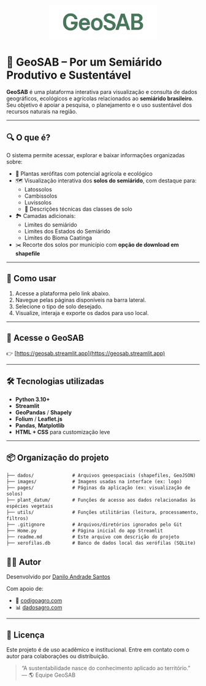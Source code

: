 <p align="center">
  <img src="images/logo_geosab.webp" alt="Logo GeoSAB" width="280">
</p>

# 🌵 GeoSAB – Por um Semiárido Produtivo e Sustentável

**GeoSAB** é uma plataforma interativa para visualização e consulta de dados geográficos, ecológicos e agrícolas relacionados ao **semiárido brasileiro**. Seu objetivo é apoiar a pesquisa, o planejamento e o uso sustentável dos recursos naturais na região.

---

## 🔍 O que é?

O sistema permite acessar, explorar e baixar informações organizadas sobre:

-  🌿 Plantas xerófitas com potencial agrícola e ecológico
- 🗺️ Visualização interativa dos **solos do semiárido**, com destaque para:
  - Latossolos
  - Cambissolos
  - Luvissolos
  - 📖 Descrições técnicas das classes de solo
- 🏞️ Camadas adicionais:
  - Limites do semiárido
  - Limites dos Estados do Semiárido
  - Limites do Bioma Caatinga
- ✂️ Recorte dos solos por município com **opção de download em shapefile**

---

## 🧭 Como usar

1. Acesse a plataforma pelo link abaixo.
2. Navegue pelas páginas disponíveis na barra lateral.
3. Selecione o tipo de solo desejado.
4. Visualize, interaja e exporte os dados para uso local.

---

## 🚀 Acesse o GeoSAB

👉 [https://geosab.streamlit.app](https://geosab.streamlit.app)

---

## 🛠️ Tecnologias utilizadas

- **Python 3.10+**
- **Streamlit**
- **GeoPandas** / **Shapely**
- **Folium** / **Leaflet.js**
- **Pandas**, **Matplotlib**
- **HTML + CSS** para customização leve

---

## 📦 Organização do projeto

```plaintext
├── dados/              # Arquivos geoespaciais (shapefiles, GeoJSON)
├── images/             # Imagens usadas na interface (ex: logo)
├── pages/              # Páginas da aplicação (ex: visualização de solos)
├── plant_datum/        # Funções de acesso aos dados relacionadas às espécies vegetais
├── utils/              # Funções utilitárias (leitura, processamento, filtros)
├── .gitignore          # Arquivos/diretórios ignorados pelo Git
├── Home.py             # Página inicial do app Streamlit
├── readme.md           # Este arquivo com descrição do projeto
├── xerofilas.db        # Banco de dados local das xerófilas (SQLite)
```

## 👨‍💻 Autor

Desenvolvido por [Danilo Andrade Santos](https://daniloas.com)

Com apoio de:

- 🌱 [codigoagro.com](https://codigoagro.com)
- 📊 [dadosagro.com](https://dadosagro.com)

---

## 📄 Licença

Este projeto é de uso acadêmico e institucional. Entre em contato com o autor para colaborações ou distribuição.

> “A sustentabilidade nasce do conhecimento aplicado ao território.”  
> — 🌎 Equipe GeoSAB